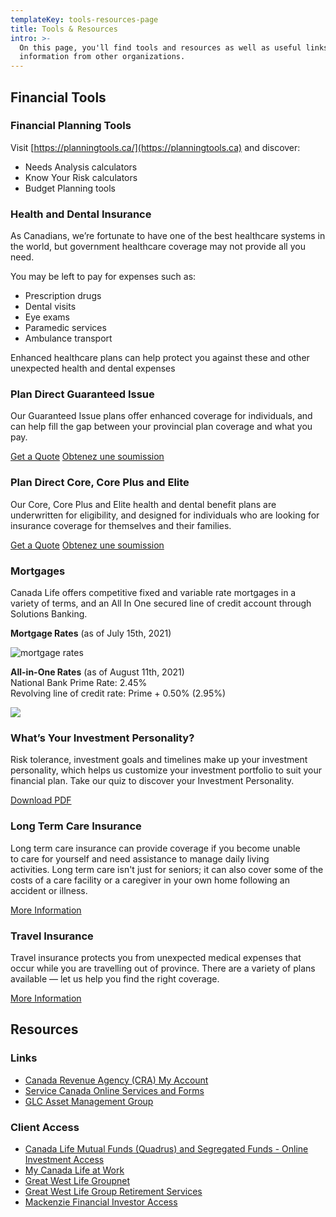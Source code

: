 ```yaml
---
templateKey: tools-resources-page
title: Tools & Resources
intro: >-
  On this page, you'll find tools and resources as well as useful links to
  information from other organizations.
---
```

## Financial Tools

### Financial Planning Tools

Visit [https://planningtools.ca/](https://planningtools.ca) and discover:

* Needs Analysis calculators
* Know Your Risk calculators
* Budget Planning tools

### Health and Dental Insurance

As Canadians, we’re fortunate to have one of the best healthcare systems in the world, but government healthcare coverage may not provide all you need.

You may be left to pay for expenses such as:

* Prescription drugs
* Dental visits
* Eye exams
* Paramedic services
* Ambulance transport

Enhanced healthcare plans can help protect you against these and other unexpected health and dental expenses

### Plan Direct Guaranteed Issue

Our Guaranteed Issue plans offer enhanced coverage for individuals, and can help fill the gap between your provincial plan coverage and what you pay.

<a href="https://www.e-benefit.com/en/eb/plandirect/hl/458cb7f12145a847e68cc0c34a5b440da2c9a29d707592aaa958acd4a1b21651" target="_blank" class="button button-1">Get a Quote</a>
<a href="https://www.e-benefit.com/fr/plandirect/about_plandirect.html?wl=" target="_blank" class="button button-1">Obtenez une soumission</a>

### Plan Direct Core, Core Plus and Elite

Our Core, Core Plus and Elite health and dental benefit plans are underwritten for eligibility, and designed for individuals who are looking for insurance coverage for themselves and their families.

<a href="https://www.e-benefit.com/en/eb/sonata/hl/458cb7f12145a847e68cc0c34a5b440da2c9a29d707592aaa958acd4a1b21651" target="_blank" class="button button-1">Get a Quote</a>
<a href="https://www.e-benefit.com/fr/sonata/about_sonata.html?wl=" target="_blank" class="button button-1">Obtenez une soumission</a>

### Mortgages

Canada Life offers competitive fixed and variable rate mortgages in a variety of terms, and an All In One secured line of credit account through Solutions Banking.

**Mortgage Rates** (as of July 15th, 2021)

![mortgage rates](/img/canada-life-mortgage-rates.png "Canada Life Mortgage Rates")

**All-in-One Rates** (as of August 11th, 2021)\
National Bank Prime Rate: 2.45%\
Revolving line of credit rate: Prime + 0.50% (2.95%)

![](/img/solutions-banking-rates.jpg)

### What’s Your Investment Personality?

Risk tolerance, investment goals and timelines make up your investment personality, which helps us customize your investment portfolio to suit your financial plan. Take our quiz to discover your Investment Personality.

<a href="/img/investment-voyager.pdf" target="_blank" class="button button-1">Download PDF</a>

### Long Term Care Insurance

Long term care insurance can provide coverage if you become unable to care for yourself and need assistance to manage daily living activities. Long term care isn't just for seniors; it can also cover some of the costs of a care facility or a caregiver in your own home following an accident or illness. 

<a href="/book-a-meeting/" target="_blank" class="button button-1">More Information</a>

### Travel Insurance

Travel insurance protects you from unexpected medical expenses that occur while you are travelling out of province. There are a variety of plans available — let us help you find the right coverage.

<a href="https://www.securiglobe.com/en/?aff=WEB210" target="_blank" class="button button-1">More Information</a>

## Resources

### Links

* <a href="http://www.cra-arc.gc.ca/esrvc-srvce/tx/ndvdls/myccnt/menu-eng.html" target="_blank">Canada Revenue Agency (CRA) My Account</a>
* <a href="http://www.servicecanada.gc.ca/eng/online/index.shtml" target="_blank">Service Canada Online Services and Forms</a>
* <a href="http://glc-amgroup.com/04-00_Individual_investors.html" target="_blank">GLC Asset Management Group</a>

### Client Access

* <a href="https://quadrus.univeriscloud.com/landing/home">Canada Life Mutual Funds (Quadrus) and Segregated Funds - Online Investment Access </a>
* <a href="https://my.canadalife.com/sign-in">My Canada Life at Work </a>
* <a href="https://groupnet.greatwestlife.com/public/signin/login.public?brand=pm" target="_blank">Great West Life Groupnet</a>
* <a href="https://ssl.grsaccess.com/information/english/logon/english_login.asp" target="_blank">Great West Life Group Retirement Services</a>
* <a href="https://access.mackenziefinancial.com/investor/en/logon.do" target="_blank">Mackenzie Financial Investor Access</a>
